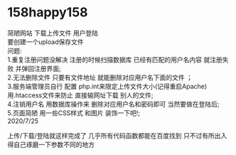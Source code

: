   # 158happy158
  简陋网站  下载上传文件   用户登陆  
  要创建一个upload保存文件  
  问题:<br />
  1.重复注册问题没解决   注册的时候扫描数据库  已经有匹配的用户名内容 就注册失败 并弹回注册界面;<br />
  2.无法删除文件  只要有文件地址  就能删除对应用户名下面的文件   ；<br />
  3.服务端管理员自行 配置 php.int来限定上传文件大小(记得重启Apache)   用.htaccess文件来防止 直接输网址下载 别人的文件;<br />
  4.注销用户名   用数据库操作来 删除对应用户名和密码即可  当然要做在登陆后;<br/>
  5.页面简陋   用一些CSS样式 和图片 装饰一下吧!;<br />
                                                                             2020/7/25<br />
                                                                             
                                                                             
                                                                             
                                                                             
                                                                             
                                                                             
  上传/下载/登陆就这样完成了 几乎所有代码函数都能在百度找到  只不过有所出入  得自己琢磨一下参数不同的地方<br />  
  
